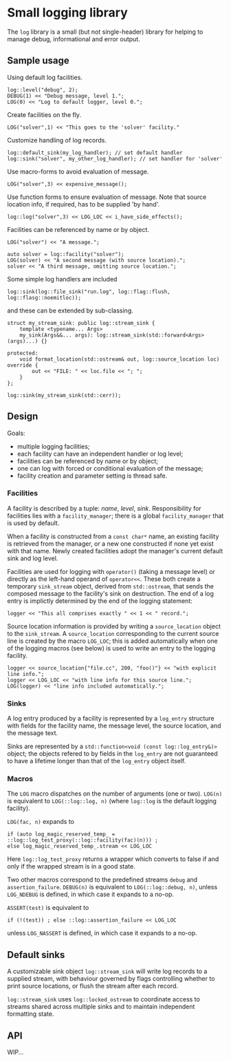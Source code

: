 # Small logging library

The `log` library is a small (but not single-header) library
for helping to manage debug, informational and error output.

## Sample usage

Using default log facilities.
```
log::level("debug", 2);
DEBUG(1) << "Debug message, level 1.";
LOG(0) << "Log to default logger, level 0.";
```

Create facilities on the fly.
```
LOG("solver",1) << "This goes to the 'solver' facility."
```

Customize handling of log records.
```
log::default_sink(my_log_handler); // set default handler
log::sink("solver", my_other_log_handler); // set handler for 'solver'
```

Use macro-forms to avoid evaluation of message.
```
LOG("solver",3) << expensive_message();
```

Use function forms to ensure evaluation of message.
Note that source location info, if required, has to be supplied 'by hand'.
```
log::log("solver",3) << LOG_LOC << i_have_side_effects();
```

Facilities can be referenced by name or by object.
```
LOG("solver") << "A message.";

auto solver = log::facility("solver");
LOG(solver) << "A second message (with source location).";
solver << "A third message, omitting source location.";
```

Some simple log handlers are included
```
log::sink(log::file_sink("run.log", log::flag::flush, log::flasg::noemitloc));
```
and these can be extended by sub-classing.
```
struct my_stream_sink: public log::stream_sink {
    template <typename... Args>
    my_sink(Args&&... args): log::stream_sink(std::forward<Args>(args)...) {}

protected:
    void format_location(std::ostream& out, log::source_location loc) override {
        out << "FILE: " << loc.file << "; ";
    }
};

log::sink(my_stream_sink(std::cerr));
```

## Design

Goals:
* multiple logging facilities;
* each facility can have an independent handler or log level;
* facilities can be referenced by name or by object;
* one can log with forced or conditional evaluation of the
  message;
* facility creation and parameter setting is thread safe.

### Facilities

A facility is described by a tuple: _name_, _level_, _sink_.
Responsibility for facilities lies with a `facility_manager`;
there is a global `facility_manager` that is used by default.

When a facility is constructed from a `const char*` name,
an existing facility is retrieved from the manager, or
a new one constructed if none yet exist with that name.
Newly created facilities adopt the manager's current
default sink and log level.

Facilities are used for logging with `operator()`
(taking a message level) or directly as the left-hand
operand of `operator<<`. These both create a temporary
`sink_stream` object, derived from `std::ostream`, that
sends the composed message to the facility's sink on
destruction. The end of a log entry is implictly determined
by the end of the logging statement:
```
logger << "This all comprises exactly " << 1 << " record.";
```

Source location information is provided by writing a `source_location`
object to the `sink_stream`. A `source_location` corresponding to
the current source line is created by the macro `LOG_LOC`; this is
added automatically when one of the logging macros (see below) is
used to write an entry to the logging facility.
```
logger << source_location{"file.cc", 200, "foo()"} << "with explicit line info.";
logger << LOG_LOC << "with line info for this source line.";
LOG(logger) << "line info included automatically.";
```

### Sinks

A log entry produced by a facility is represented by a `log_entry` structure
with fields for the facility name, the message level, the source location,
and the message text. 

Sinks are represented by a `std::function<void (const log::log_entry&)>` object;
the objects refered to by fields in the `log_entry` are not guaranteed to have a
lifetime longer than that of the `log_entry` object itself.

### Macros

The `LOG` macro dispatches on the number of arguments (one or two).
`LOG(n)` is equivalent to `LOG(::log::log, n)` (where `log::log` is the default
logging facility).

`LOG(fac, n)` expands to
```
if (auto log_magic_reserved_temp_ = ::log::log_test_proxy(::log::facility(fac)(n))) ;
else log_magic_reserved_temp_.stream << LOG_LOC
```
Here `log::log_test_proxy` returns a wrapper which converts to false if and only if
the wrapped stream is in a good state.

Two other macros correspond to the predefined streams `debug` and `assertion_failure`.
`DEBUG(n)` is equivalent to `LOG(::log::debug, n)`, unless `LOG_NDEBUG` is defined,
in which case it expands to a no-op.

`ASSERT(test)` is equivalent to
```
if (!(test)) ; else ::log::assertion_failure << LOG_LOC
```
unless `LOG_NASSERT` is defined, in which case it expands to a no-op.


## Default sinks

A customizable sink object `log::stream_sink` will write log records to a supplied
stream, with behaviour governed by flags controlling whether to print source locations,
or flush the stream after each record.

`log::stream_sink` uses `log::locked_ostream` to coordinate access to streams shared
across multiple sinks and to maintain independent formatting state.

## API

WIP...


